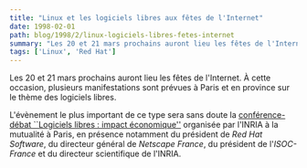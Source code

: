 ```yaml
---
title: "Linux et les logiciels libres aux fêtes de l'Internet"
date: 1998-02-01
path: blog/1998/2/linux-logiciels-libres-fetes-internet
summary: "Les 20 et 21 mars prochains auront lieu les fêtes de l'Internet."
tags: ['Linux', 'Red Hat']
---
```


<P>
Les 20 et 21 mars prochains auront lieu les fêtes de l'Internet.
À cette occasion, plusieurs manifestations sont prévues à Paris et en
province sur le thème des logiciels libres.
</P>
<P>L'évènement le plus important de ce type sera sans doute la <A HREF="http://www.inria.fr/feteinternet98-conference/">conférence-débat ``Logiciels libres : impact
économique''</A> organisée par l'INRIA à la mutualité à Paris, en présence
notamment du président de <EM>Red Hat Software</EM>, du directeur général
de <EM>Netscape France</EM>, du président de l'<EM>ISOC-France</EM> et
du directeur scientifique de l'INRIA.
</P>


